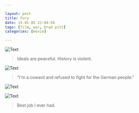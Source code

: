 ```yaml
---

layout: post
title: Fury
date: 15-01-05 22:04:58
tags: [film, war, brad pitt]
categories: [movie]

---
```


![Text]({{site.url}}/assets/blog_img/2015-01-05-fury/Fury.2014.1080p%5B00_09_37%5D%5B20150105-213932-0%5D.PNG)

> Ideals are peaceful. History is violent.

<!-- more -->

![Text]({{site.url}}/assets/blog_img/2015-01-05-fury/Fury.2014.1080p%5B00_44_23%5D%5B20150105-214404-4%5D.PNG)

> "I'm a coward and refused to fight for the German people."

![Text]({{site.url}}/assets/blog_img/2015-01-05-fury/Fury.2014.1080p%5B01_02_26%5D%5B20150105-214549-5%5D.PNG)

![Text]({{site.url}}/assets/blog_img/2015-01-05-fury/Fury.2014.1080p%5B01_56_40%5D%5B20150105-214847-8%5D.PNG)

> Best job I ever had.